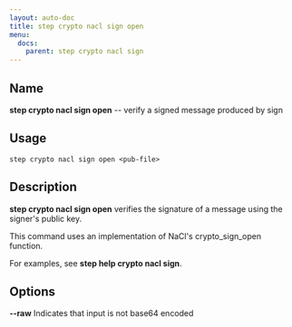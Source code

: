 ```yaml
---
layout: auto-doc
title: step crypto nacl sign open
menu:
  docs:
    parent: step crypto nacl sign
---
```


## Name
**step crypto nacl sign open** -- verify a signed message produced by sign

## Usage

```raw
step crypto nacl sign open <pub-file>
```

## Description

**step crypto nacl sign open** verifies the signature of a message using the
signer's public key.

This command uses an implementation of NaCl's crypto_sign_open function.

For examples, see **step help crypto nacl sign**.

## Options


**--raw**
Indicates that input is not base64 encoded

